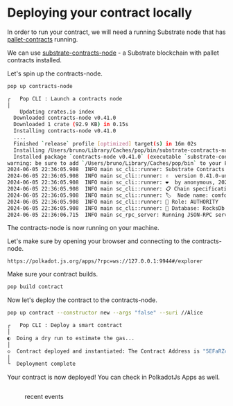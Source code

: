 # Deploying your contract locally

In order to run your contract, we will need a running Substrate node that has [pallet-contracts](https://paritytech.github.io/polkadot-sdk/master/pallet\_contracts/index.html) running.

We can use [substrate-contracts-node](https://github.com/paritytech/substrate-contracts-node) - a Substrate blockchain with pallet contracts installed.

Let's spin up the contracts-node.

```bash
pop up contracts-node

┌   Pop CLI : Launch a contracts node
│
    Updating crates.io index
  Downloaded contracts-node v0.41.0
  Downloaded 1 crate (92.9 KB) in 0.15s
  Installing contracts-node v0.41.0
  ....
  Finished `release` profile [optimized] target(s) in 16m 02s
  Installing /Users/bruno/Library/Caches/pop/bin/substrate-contracts-node
  Installed package `contracts-node v0.41.0` (executable `substrate-contracts-node`)
warning: be sure to add `/Users/bruno/Library/Caches/pop/bin` to your PATH to be able to run the installed binaries
2024-06-05 22:36:05.908  INFO main sc_cli::runner: Substrate Contracts Node    
2024-06-05 22:36:05.908  INFO main sc_cli::runner: ✌️  version 0.41.0-unknown    
2024-06-05 22:36:05.908  INFO main sc_cli::runner: ❤️  by anonymous, 2021-2024    
2024-06-05 22:36:05.908  INFO main sc_cli::runner: 📋 Chain specification: Development    
2024-06-05 22:36:05.908  INFO main sc_cli::runner: 🏷  Node name: comfortable-sort-2315    
2024-06-05 22:36:05.908  INFO main sc_cli::runner: 👤 Role: AUTHORITY    
2024-06-05 22:36:05.908  INFO main sc_cli::runner: 💾 Database: RocksDb at /var/folders/vl/txnq6gdj22s9rn296z0md27w0000gn/T/substratefIj1lH/chains/dev/db/full    
2024-06-05 22:36:06.715  INFO main sc_rpc_server: Running JSON-RPC server: addr=127.0.0.1:9944, allowed origins=["*"]    
```

The contracts-node is now running on your machine.

Let's make sure by opening your browser and connecting to the contracts-node.

```
https://polkadot.js.org/apps/?rpc=ws://127.0.0.1:9944#/explorer
```

Make sure your contract builds.

```sh
pop build contract
```

Now let's deploy the contract to the contracts-node.

```sh
pop up contract --constructor new --args "false" --suri //Alice

┌   Pop CLI : Deploy a smart contract
│
◐  Doing a dry run to estimate the gas...                                                                                                                                   ●  Gas limit Weight { ref_time: 140492887, proof_size: 16689 }
│  
◇  Contract deployed and instantiated: The Contract Address is "5EFaRZcQN3RcCRPWJchtgR7i2zgKBVK3Es26jFVtxcgS8Q9K"
│
└  Deployment complete
```

Your contract is now deployed! You can check in PolkadotJs Apps as well.

<figure><img src="../.gitbook/assets/Screenshot 2024-05-09 at 7.31.17 PM.png" alt=""><figcaption><p>recent events</p></figcaption></figure>
